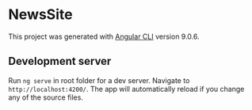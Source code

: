 # NewsSite

This project was generated with [Angular CLI](https://github.com/angular/angular-cli) version 9.0.6.

## Development server

Run `ng serve` in root folder for a dev server. Navigate to `http://localhost:4200/`. The app will automatically reload if you change any of the source files.

